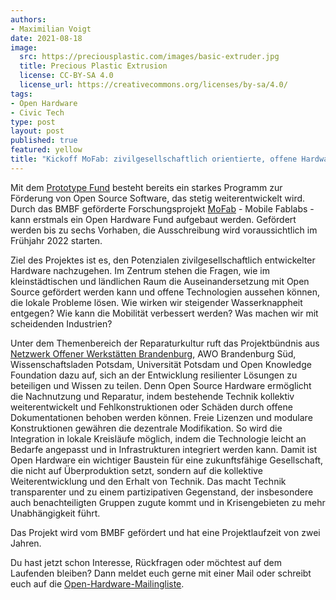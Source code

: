 ```yaml
---
authors:
- Maximilian Voigt
date: 2021-08-18
image:
  src: https://preciousplastic.com/images/basic-extruder.jpg
  title: Precious Plastic Extrusion
  license: CC-BY-SA 4.0 
  license_url: https://creativecommons.org/licenses/by-sa/4.0/
tags:
- Open Hardware
- Civic Tech
type: post
layout: post
published: true
featured: yellow
title: "Kickoff MoFab: zivilgesellschaftlich orientierte, offene Hardware fördern"
---
```


Mit dem [Prototype Fund](https://prototypefund.de) besteht bereits ein starkes Programm zur Förderung von Open Source Software, das stetig weiterentwickelt wird. Durch das BMBF geförderte Forschungsprojekt [MoFab](https://okfn.de/projekte/mofab/) - Mobile Fablabs - kann erstmals ein Open Hardware Fund aufgebaut werden. Gefördert werden bis zu sechs Vorhaben, die Ausschreibung wird voraussichtlich im Frühjahr 2022 starten.

Ziel des Projektes ist es, den Potenzialen zivilgesellschaftlich entwickelter Hardware nachzugehen. Im Zentrum stehen die Fragen, wie im kleinstädtischen und ländlichen Raum die Auseinandersetzung mit Open Source gefördert werden kann und offene Technologien aussehen können, die lokale Probleme lösen. Wie wirken wir steigender Wasserknappheit entgegen? Wie kann die Mobilität verbessert werden? Was machen wir mit scheidenden Industrien?

Unter dem Themenbereich der Reparaturkultur ruft das Projektbündnis aus [Netzwerk Offener Werkstätten Brandenburg](https://offene-werkstaetten-brandenburg.de/), AWO Brandenburg Süd, Wissenschaftsladen Potsdam, Universität Potsdam und Open Knowledge Foundation dazu auf, sich an der Entwicklung resilienter Lösungen zu beteiligen und Wissen zu teilen. Denn Open Source Hardware ermöglicht die Nachnutzung und Reparatur, indem bestehende Technik kollektiv weiterentwickelt und Fehlkonstruktionen oder Schäden durch offene Dokumentationen behoben werden können. Freie Lizenzen und modulare Konstruktionen gewähren die dezentrale Modifikation. So wird die Integration in lokale Kreisläufe möglich, indem die Technologie leicht an Bedarfe angepasst und in Infrastrukturen integriert werden kann. Damit ist Open Hardware ein wichtiger Baustein für eine zukunftsfähige Gesellschaft, die nicht auf Überproduktion setzt, sondern auf die kollektive Weiterentwicklung und den Erhalt von Technik. Das macht Technik transparenter und zu einem partizipativen Gegenstand, der insbesondere auch benachteiligten Gruppen zugute kommt und in Krisengebieten zu mehr Unabhängigkeit führt.

Das Projekt wird vom BMBF gefördert und hat eine Projektlaufzeit von zwei Jahren.

Du hast jetzt schon Interesse, Rückfragen oder möchtest auf dem Laufenden bleiben? Dann meldet euch gerne mit einer Mail oder schreibt euch auf die [Open-Hardware-Mailingliste](https://mailman.offene-werkstaetten.org/mailman/listinfo/hardware-offene-werkstaetten.org). 
